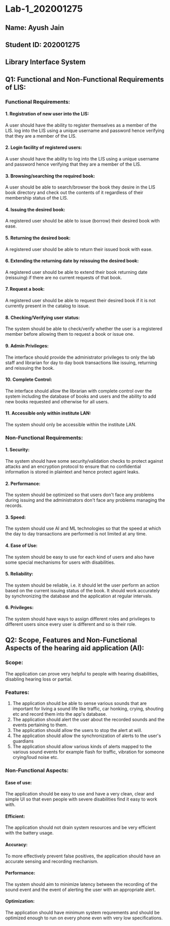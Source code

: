 # Lab-1_202001275

## Name: Ayush Jain
## Student ID: 202001275

## Library Interface System
## Q1: Functional and Non-Functional Requirements of LIS:

### Functional Requirements:
#### 1. Registration of new user into the LIS:
A user should have the ability to register themselves as a member of the LIS. log into the LIS using a unique username and password hence verifying that they are a member of the LIS.

#### 2. Login facility of registered users:
A user should have the ability to log into the LIS using a unique username and password hence verifying that they are a member of the LIS.

#### 3. Browsing/searching the required book:
A user should be able to search/browser the book they desire in the LIS book directory and check out the contents of it regardless of their membership status of the LIS.

#### 4. Issuing the desired book:
A registered user should be able to issue (borrow) their desired book with ease.

#### 5. Returning the desired book:
A registered user should be able to return their issued book with ease.

#### 6. Extending the returning date by **reissuing** the desired book:
A registered user should be able to extend their book returning date (reissuing) if there are no current requests of that book.

#### 7. Request a book:
A registered user should be able to request their desired book if it is not currently present in the catalog to issue.

#### 8. Checking/Verifying user status:
The system should be able to check/verify whether the user is a registered member before allowing them to request a book or issue one.

#### 9. Admin Privileges:
The interface should provide the administrator privileges to only the lab staff and librarian for day to day book transactions like issuing, returning and reissuing the book.

#### 10. Complete Control:
The interface should allow the librarian with complete control over the system including the database of books and users and the ability to add new books requested and otherwise for all users.

#### 11. Accessible only within institute LAN:
The system should only be accessible within the institute LAN.


### Non-Functional Requirements:
#### 1. Security: 
The system should have some security/validation checks to protect against attacks and an encryption protocol to ensure that no confidential information is stored in plaintext and hence protect againt leaks.

#### 2. Performance:
The system should be optimized so that users don't face any problems during issuing and the administrators don't face any problems managing the records.

#### 3. Speed:
The system should use AI and ML technologies so that the speed at which the day to day transactions are performed is not limited at any time.

#### 4. Ease of Use:
The system should be easy to use for each kind of users and also have some special mechanisms for users with disabilities.

#### 5. Reliability:
The system should be reliable, i.e. it should let the user perform an action based on the current issuing status of the book. It should work accurately by synchronizing the database and the application at regular intervals.

#### 6. Privileges:
The system should have ways to assign different roles and privileges to different users since every user is different and so is their role.


## Q2: Scope, Features and Non-Functional Aspects of the hearing aid application (AI):
### Scope:
The application can prove very helpful to people with hearing disabilities, disabling hearing loss or partial.
### Features:
1. The application should be able to sense various sounds that are important for living a sound life like traffic, car honking, crying, shouting etc and record them into the app's database.
2. The application should alert the user about the recorded sounds and the events pertaining to them.
3. The application should allow the users to stop the alert at will.
4. The application should allow the synchronization of alerts to the user's guardians
5. The application should allow various kinds of alerts mapped to the various sound events for example flash for traffic, vibration for someone crying/loud noise etc.
### Non-Functional Aspects:

#### Ease of use: 
The application should be easy to use and have a very clean, clear and simple UI so that even people with severe disabilities find it easy to work with.

#### Efficient: 
The application should not drain system resources and be very efficient with the battery usage.

#### Accuracy:
 To more effectively prevent false positives, the application should have an accurate sensing and recording mechanism.
 
#### Performance: 
The system should aim to minimize latency between the recording of the sound event and the event of alerting the user with an appropriate alert.

#### Optimization: 
The application should have minimum system requrements and should be optimized enough to run on every phone even with very low specifications.
